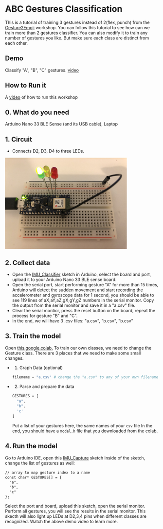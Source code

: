 # ABC Gestures Classification
This is a tutorial of training 3 gestures instead of 2(flex, punch) from the [Gesture2Emoji](../GestureToEmoji) workshop. You can follow this tutorial to see how can we train more than 2 gestures classifier. You can also modify it to train any number of gestures you like. But make sure each class are distinct from each other.

## Demo
Classify "A", "B", "C" gestures.
[video](https://youtu.be/7AfUF4RuiZ8)

## How to Run it
A [video]() of how to run this workshop

## 0. What do you need
Arduino Nano 33 BLE Sense (and its USB cable), Laptop

## 1. Circuit
- Connects D2, D3, D4 to three LEDs.
<img src="../../images/abcgesture_circuit.jpg" alt="abcgesture_circuit" width="400px">

## 2. Collect data
- Open the [IMU_Classifier](/ArduinoSketches/IMU_Capture) sketch in Arduino, select the board and port, upload it to your Arduino Nano 33 BLE sense board.
- Open the serial port, start performing gesture "A" for more than 15 times, Arduino will detect the sudden movement and start recording the accelerometer and gyroscope data for 1 second, you should be able to see 119 lines of aX,aY,aZ,gX,gY,gZ numbers in the serial monitor. Copy the output from the serial monitor and save it in a "a.csv" file.
- Clear the serial montior, press the reset button on the board, repeat the process for gesture "B" and "C".
- In the end, we will have 3 .csv files: "a.csv", "b.csv", "b.csv"

## 3. Train the model
Open [this google colab](https://colab.research.google.com/drive/1E2UFGJjddwEp3yKxMF9Fk02D2KACauyn), 
To train our own classes, we need to change the Gesture class.
There are 3 places that we need to make some small changes.
  - 1. Graph Data (optional)
    ```python
    filename = "a.csv" # change the "a.csv" to any of your own filename
    ```
  - 2. Parse and prepare the data
    ```python
    GESTURES = [
      "a",
      "b",
      'c'
    ]
    ```
    Put a list of your gestures here, the same names of your `csv` file
In the end, you should have a `model.h` file that you downloaded from the colab.

## 4. Run the model
Go to Arduino IDE, open this [IMU_Capture](/ArduinoSketches/IMU_Capture) sketch
Inside of the sketch, change the list of gestures as well:
```
// array to map gesture index to a name
const char* GESTURES[] = {
  "a",
  "b",
  "c"
};
```
Select the port and board, upload this sketch, open the serial monitor. Perform all gestures, you will see the results in the serial monitor.
This skecth will also light up LEDs at D2,3,4 pins when different classes are recognized. Watch the above demo video to learn more.
